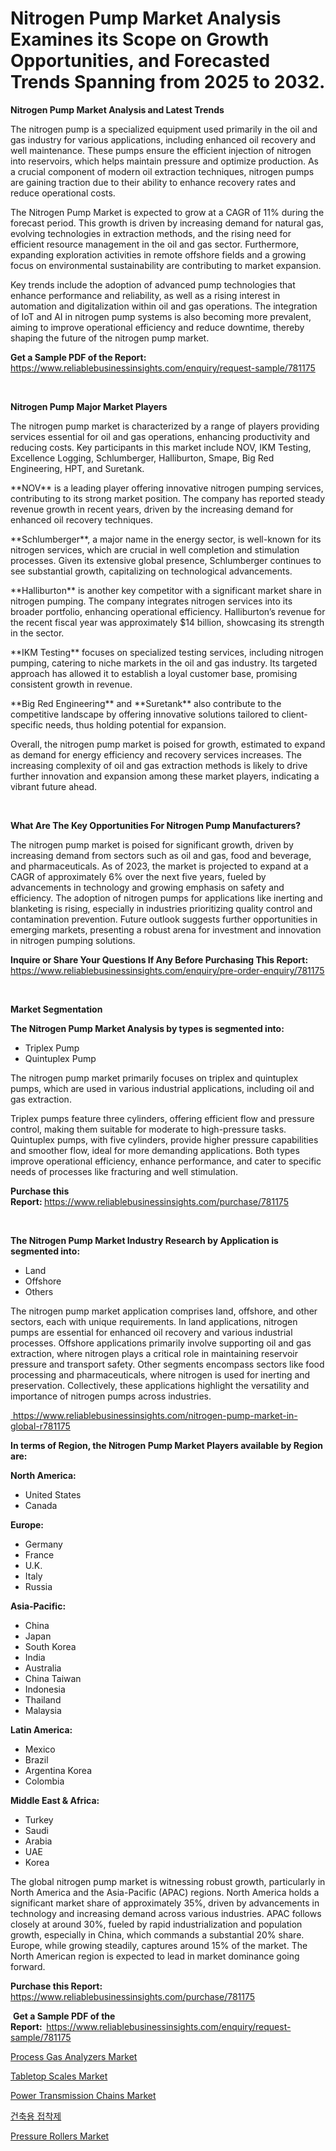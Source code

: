 <p><h1>Nitrogen Pump Market Analysis Examines its Scope on Growth Opportunities, and Forecasted Trends Spanning from 2025 to 2032.</h1></p><p><strong>Nitrogen Pump Market Analysis and Latest Trends</strong></p>
<p><p>The nitrogen pump is a specialized equipment used primarily in the oil and gas industry for various applications, including enhanced oil recovery and well maintenance. These pumps ensure the efficient injection of nitrogen into reservoirs, which helps maintain pressure and optimize production. As a crucial component of modern oil extraction techniques, nitrogen pumps are gaining traction due to their ability to enhance recovery rates and reduce operational costs.</p><p>The Nitrogen Pump Market is expected to grow at a CAGR of 11% during the forecast period. This growth is driven by increasing demand for natural gas, evolving technologies in extraction methods, and the rising need for efficient resource management in the oil and gas sector. Furthermore, expanding exploration activities in remote offshore fields and a growing focus on environmental sustainability are contributing to market expansion.</p><p>Key trends include the adoption of advanced pump technologies that enhance performance and reliability, as well as a rising interest in automation and digitalization within oil and gas operations. The integration of IoT and AI in nitrogen pump systems is also becoming more prevalent, aiming to improve operational efficiency and reduce downtime, thereby shaping the future of the nitrogen pump market.</p></p>
<p><strong>Get a Sample PDF of the Report:&nbsp;</strong> <a href="https://www.reliablebusinessinsights.com/enquiry/request-sample/781175?utm_campaign=97&utm_medium=2&utm_source=Github&utm_content=ia&utm_term=19022025&utm_id=nitrogen-pump">https://www.reliablebusinessinsights.com/enquiry/request-sample/781175</a></p>
<p>&nbsp;</p>
<p><strong>Nitrogen Pump Major Market Players</strong></p>
<p><p>The nitrogen pump market is characterized by a range of players providing services essential for oil and gas operations, enhancing productivity and reducing costs. Key participants in this market include NOV, IKM Testing, Excellence Logging, Schlumberger, Halliburton, Smape, Big Red Engineering, HPT, and Suretank.</p><p>**NOV** is a leading player offering innovative nitrogen pumping services, contributing to its strong market position. The company has reported steady revenue growth in recent years, driven by the increasing demand for enhanced oil recovery techniques.</p><p>**Schlumberger**, a major name in the energy sector, is well-known for its nitrogen services, which are crucial in well completion and stimulation processes. Given its extensive global presence, Schlumberger continues to see substantial growth, capitalizing on technological advancements.</p><p>**Halliburton** is another key competitor with a significant market share in nitrogen pumping. The company integrates nitrogen services into its broader portfolio, enhancing operational efficiency. Halliburton’s revenue for the recent fiscal year was approximately $14 billion, showcasing its strength in the sector.</p><p>**IKM Testing** focuses on specialized testing services, including nitrogen pumping, catering to niche markets in the oil and gas industry. Its targeted approach has allowed it to establish a loyal customer base, promising consistent growth in revenue.</p><p>**Big Red Engineering** and **Suretank** also contribute to the competitive landscape by offering innovative solutions tailored to client-specific needs, thus holding potential for expansion.</p><p>Overall, the nitrogen pump market is poised for growth, estimated to expand as demand for energy efficiency and recovery services increases. The increasing complexity of oil and gas extraction methods is likely to drive further innovation and expansion among these market players, indicating a vibrant future ahead.</p></p>
<p>&nbsp;</p>
<p><strong>What Are The Key Opportunities For Nitrogen Pump Manufacturers?</strong></p>
<p><p>The nitrogen pump market is poised for significant growth, driven by increasing demand from sectors such as oil and gas, food and beverage, and pharmaceuticals. As of 2023, the market is projected to expand at a CAGR of approximately 6% over the next five years, fueled by advancements in technology and growing emphasis on safety and efficiency. The adoption of nitrogen pumps for applications like inerting and blanketing is rising, especially in industries prioritizing quality control and contamination prevention. Future outlook suggests further opportunities in emerging markets, presenting a robust arena for investment and innovation in nitrogen pumping solutions.</p></p>
<p><strong>Inquire or Share Your Questions If Any Before Purchasing This Report:</strong> <a href="https://www.reliablebusinessinsights.com/enquiry/pre-order-enquiry/781175?utm_campaign=97&utm_medium=2&utm_source=Github&utm_content=ia&utm_term=19022025&utm_id=nitrogen-pump">https://www.reliablebusinessinsights.com/enquiry/pre-order-enquiry/781175</a></p>
<p>&nbsp;</p>
<p><strong>Market Segmentation</strong></p>
<p><strong>The Nitrogen Pump Market Analysis by types is segmented into:</strong></p>
<p><ul><li>Triplex Pump</li><li>Quintuplex Pump</li></ul></p>
<p><p>The nitrogen pump market primarily focuses on triplex and quintuplex pumps, which are used in various industrial applications, including oil and gas extraction. </p><p>Triplex pumps feature three cylinders, offering efficient flow and pressure control, making them suitable for moderate to high-pressure tasks. Quintuplex pumps, with five cylinders, provide higher pressure capabilities and smoother flow, ideal for more demanding applications. Both types improve operational efficiency, enhance performance, and cater to specific needs of processes like fracturing and well stimulation.</p></p>
<p><strong>Purchase this Report:&nbsp;</strong><a href="https://www.reliablebusinessinsights.com/purchase/781175?utm_campaign=97&utm_medium=2&utm_source=Github&utm_content=ia&utm_term=19022025&utm_id=nitrogen-pump">https://www.reliablebusinessinsights.com/purchase/781175</a></p>
<p>&nbsp;</p>
<p><strong>The Nitrogen Pump Market Industry Research by Application is segmented into:</strong></p>
<p><ul><li>Land</li><li>Offshore</li><li>Others</li></ul></p>
<p><p>The nitrogen pump market application comprises land, offshore, and other sectors, each with unique requirements. In land applications, nitrogen pumps are essential for enhanced oil recovery and various industrial processes. Offshore applications primarily involve supporting oil and gas extraction, where nitrogen plays a critical role in maintaining reservoir pressure and transport safety. Other segments encompass sectors like food processing and pharmaceuticals, where nitrogen is used for inerting and preservation. Collectively, these applications highlight the versatility and importance of nitrogen pumps across industries.</p></p>
<p><a href="https://www.reliablebusinessinsights.com/nitrogen-pump-market-in-global-r781175?utm_campaign=97&utm_medium=2&utm_source=Github&utm_content=ia&utm_term=19022025&utm_id=nitrogen-pump">&nbsp;https://www.reliablebusinessinsights.com/nitrogen-pump-market-in-global-r781175</a></p>
<p><strong>In terms of Region, the Nitrogen Pump Market Players available by Region are:</strong></p>
<p>
    <p> <strong> North America: </strong>
        <ul>
            <li>United States</li>
            <li>Canada</li>
        </ul>
        </p> 
    <p> <strong> Europe: </strong>
        <ul>
            <li>Germany</li>
            <li>France</li>
            <li>U.K.</li>
            <li>Italy</li>
            <li>Russia</li>
        </ul>
        </p> 
    <p> <strong> Asia-Pacific: </strong>
        <ul>
            <li>China</li>
            <li>Japan</li>
            <li>South Korea</li>
            <li>India</li>
            <li>Australia</li>
            <li>China Taiwan</li>
            <li>Indonesia</li>
            <li>Thailand</li>
            <li>Malaysia</li>
        </ul>
        </p> 
    <p> <strong> Latin America: </strong>
        <ul>
            <li>Mexico</li>
            <li>Brazil</li>
            <li>Argentina Korea</li>
            <li>Colombia</li>
        </ul>
        </p> 
    <p> <strong> Middle East & Africa: </strong>
        <ul>
            <li>Turkey</li>
            <li>Saudi</li>
            <li>Arabia</li>
            <li>UAE</li>
            <li>Korea</li>
        </ul>
    </p>
    </p>
<p><p>The global nitrogen pump market is witnessing robust growth, particularly in North America and the Asia-Pacific (APAC) regions. North America holds a significant market share of approximately 35%, driven by advancements in technology and increasing demand across various industries. APAC follows closely at around 30%, fueled by rapid industrialization and population growth, especially in China, which commands a substantial 20% share. Europe, while growing steadily, captures around 15% of the market. The North American region is expected to lead in market dominance going forward.</p></p>
<p><strong>Purchase this Report: </strong><a href="https://www.reliablebusinessinsights.com/purchase/781175?utm_campaign=97&utm_medium=2&utm_source=Github&utm_content=ia&utm_term=19022025&utm_id=nitrogen-pump">https://www.reliablebusinessinsights.com/purchase/781175</a></p>
<p>&nbsp;<strong>Get a Sample PDF of the Report:&nbsp;&nbsp;</strong><a href="https://www.reliablebusinessinsights.com/enquiry/request-sample/781175?utm_campaign=97&utm_medium=2&utm_source=Github&utm_content=ia&utm_term=19022025&utm_id=nitrogen-pump">https://www.reliablebusinessinsights.com/enquiry/request-sample/781175</a></p>
<p><strong></strong></p>
<p><p><a href="https://github.com/darusesrak/Market-Research-Report-List-1/blob/main/process-gas-analyzers-market.md?utm_campaign=97&utm_medium=2&utm_source=Github&utm_content=ia&utm_term=19022025&utm_id=nitrogen-pump">Process Gas Analyzers Market</a></p><p><a href="https://github.com/perezmichael28/Market-Research-Report-List-1/blob/main/tabletop-scales-market.md?utm_campaign=97&utm_medium=2&utm_source=Github&utm_content=ia&utm_term=19022025&utm_id=nitrogen-pump">Tabletop Scales Market</a></p><p><a href="https://github.com/mupumafrhad/Market-Research-Report-List-1/blob/main/power-transmission-chains-market.md?utm_campaign=97&utm_medium=2&utm_source=Github&utm_content=ia&utm_term=19022025&utm_id=nitrogen-pump">Power Transmission Chains Market</a></p><p><a href="https://github.com/sougarounis/Market-Research-Report-List-7/blob/main/338556738382.md?utm_campaign=97&utm_medium=2&utm_source=Github&utm_content=ia&utm_term=19022025&utm_id=nitrogen-pump">건축용 접착제</a></p><p><a href="https://github.com/cornuznwazue/Market-Research-Report-List-1/blob/main/pressure-rollers-market.md?utm_campaign=97&utm_medium=2&utm_source=Github&utm_content=ia&utm_term=19022025&utm_id=nitrogen-pump">Pressure Rollers Market</a></p></p>